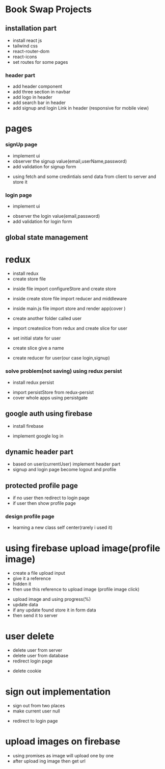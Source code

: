 # Book Swap Projects

## installation part

- install react js
- tailwind css
- react-router-dom
- react-icons
- set routes for some pages

### header part

- add header component
- add three section in navbar
- add logo in header
- add search bar in header
- add signup and login Link in header (responsive for mobile view)

# pages

### signUp page

- implement ui
- observer the signup value(email,userName,password)
- add validation for signup form

* using fetch and some credintials send data from client to server and store it

### login page

- implement ui

* observer the login value(email,password)
* add validation for login form

## global state management

# redux

- install redux
- create store file

* inside file import configureStore and create store
* inside create store file import reducer and middleware
* inside main.js file import store and render app(cover )
* create another folder called user
* import createslice from redux and create slice for user
* set initial state for user
* create slice give a name

* create reducer for user(our case login,signup)

### solve problem(not saving) using redux persist

- install redux persist

* import persistStore from redux-persist
* cover whole apps using persistgate

## google auth using firebase

- install firebase

* implement google log in

## dynamic header part

- based on user(currentUser) implement header part
- signup and login page become logout and profile

## protected profile page

- if no user then redirect to login page
- if user then show profile page

### design profile page

- learning a new class self center(rarely i used it)

# using firebase upload image(profile image)

- create a file upload input
- give it a reference
- hidden it
- then use this reference to upload image (profile image click)

* upload image and using progress(%)
* update data
* if any update found store it in form data
* then send it to server

# user delete

- delete user from server
- delete user from database
- redirect login page

* delete cookie

# sign out implementation

- sign out from two places
- make current user null

* redirect to login page

# upload images on firebase

- using promises as image will upload one by one
- after upload ing image then get url
